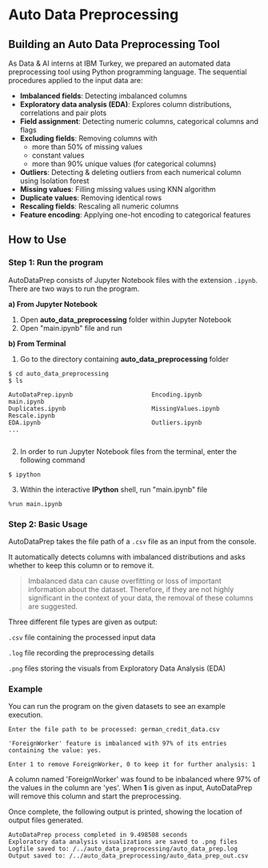 # Auto Data Preprocessing
## Building an Auto Data Preprocessing Tool

As Data & AI interns at IBM Turkey, we prepared an automated data preprocessing tool using Python programming language. The sequential procedures applied to the input data are:

* **Imbalanced fields**: Detecting imbalanced columns
* **Exploratory data analysis (EDA)**: Explores column distributions, correlations and pair plots
* **Field assignment**: Detecting numeric columns, categorical columns and flags
* **Excluding fields**: Removing columns with
   * more than 50% of missing values
   * constant values
   * more than 90% unique values (for categorical columns) 
* **Outliers**: Detecting & deleting outliers from each numerical column using Isolation forest
* **Missing values**: Filling missing values using KNN algorithm
* **Duplicate values**: Removing identical rows
* **Rescaling fields**: Rescaling all numeric columns
* **Feature encoding**: Applying one-hot encoding to categorical features

## How to Use
### Step 1: Run the program
AutoDataPrep consists of Jupyter Notebook files with the extension `.ipynb`. There are two ways to run the program. 

**a) From Jupyter Notebook**

1. Open **auto_data_preprocessing** folder within Jupyter Notebook
2. Open "main.ipynb" file and run

**b) From Terminal**
1. Go to the directory containing **auto_data_preprocessing** folder
````console
$ cd auto_data_preprocessing
$ ls

AutoDataPrep.ipynb                      Encoding.ipynb                       main.ipynb
Duplicates.ipynb                        MissingValues.ipynb                  Rescale.ipynb
EDA.ipynb                               Outliers.ipynb                       ...        
                                                
````
2. In order to run Jupyter Notebook files from the terminal, enter the following command
````console
$ ipython                                       
````
3. Within the interactive **IPython** shell, run "main.ipynb" file
````
%run main.ipynb                                      
````

### Step 2: Basic Usage
AutoDataPrep takes the file path of a `.csv` file as an input from the console. 

It automatically detects columns with imbalanced distributions and asks whether to keep this column or to remove it. 

> Imbalanced data can cause overfitting or loss of important information about the dataset. Therefore, if they are not highly significant in the context of your data, the removal of these columns are suggested.

Three different file types are given as output:

`.csv` file containing the processed input data 

`.log` file recording the preprocessing details

`.png` files storing the visuals from Exploratory Data Analysis (EDA)

### Example
You can run the program on the given datasets to see an example execution.
````
Enter the file path to be processed: german_credit_data.csv
````
````
'ForeignWorker' feature is imbalanced with 97% of its entries containing the value: yes.

Enter 1 to remove ForeignWorker, 0 to keep it for further analysis: 1
````
A column named 'ForeignWorker' was found to be inbalanced where 97% of the values in the column are 'yes'. When **1** is given as input, AutoDataPrep will remove this column and start the preprocessing. 

Once complete, the following output is printed, showing the location of output files generated. 

````
AutoDataPrep process completed in 9.498508 seconds
Exploratory data analysis visualizations are saved to .png files
Logfile saved to: /../auto_data_preprocessing/auto_data_prep.log
Output saved to: /../auto_data_preprocessing/auto_data_prep_out.csv
````

